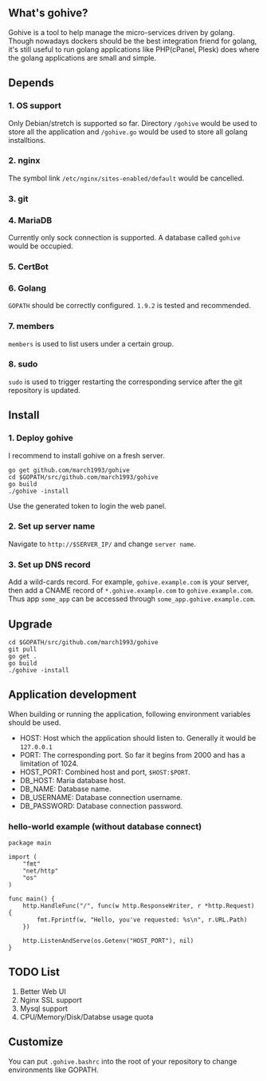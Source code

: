 ## What's gohive?
Gohive is a tool to help manage the micro-services driven by golang. Though nowadays dockers should be the best integration friend for golang, it's still useful to run golang applications like PHP(cPanel, Plesk) does where the golang applications are small and simple.


## Depends
### 1. OS support

Only Debian/stretch is supported so far. Directory `/gohive` would be used to store all the application and `/gohive.go` would be used to store all golang installtions.

### 2. nginx

The symbol link `/etc/nginx/sites-enabled/default` would be cancelled.

### 3. git

### 4. MariaDB

Currently only sock connection is supported. A database called `gohive` would be occupied.

### 5. CertBot

### 6. Golang
`GOPATH` should be correctly configured. `1.9.2` is tested and recommended.

### 7. members

`members` is used to list users under a certain group.

### 8. sudo
`sudo` is used to trigger restarting the corresponding service after the git repository is updated.

## Install
### 1. Deploy gohive
I recommend to install gohive on a fresh server.
```shell
go get github.com/march1993/gohive
cd $GOPATH/src/github.com/march1993/gohive
go build
./gohive -install
```
Use the generated token to login the web panel.

### 2. Set up server name
Navigate to `http://$SERVER_IP/` and change `server name`.

### 3. Set up DNS record
Add a wild-cards record. For example, `gohive.example.com` is your server, then add a CNAME record of `*.gohive.example.com` to `gohive.example.com`. Thus app `some_app` can be accessed through `some_app.gohive.example.com`.


## Upgrade
```shell
cd $GOPATH/src/github.com/march1993/gohive
git pull
go get .
go build
./gohive -install
```

## Application development
When building or running the application, following environment variables should be used.
* HOST: Host which the application should listen to. Generally it would be `127.0.0.1`
* PORT: The corresponding port. So far it begins from 2000 and has a limitation of 1024.
* HOST_PORT: Combined host and port, `$HOST:$PORT`.
* DB_HOST: Maria database host.
* DB_NAME: Database name.
* DB_USERNAME: Database connection username.
* DB_PASSWORD: Database connection password.

### hello-world example (without database connect)
```golang
package main

import (
	"fmt"
	"net/http"
	"os"
)

func main() {
	http.HandleFunc("/", func(w http.ResponseWriter, r *http.Request) {
		fmt.Fprintf(w, "Hello, you've requested: %s\n", r.URL.Path)
	})

	http.ListenAndServe(os.Getenv("HOST_PORT"), nil)
}
```


## TODO List
1. Better Web UI
2. Nginx SSL support
3. Mysql support
4. CPU/Memory/Disk/Databse usage quota


## Customize
You can put `.gohive.bashrc` into the root of your repository to change environments like GOPATH.
